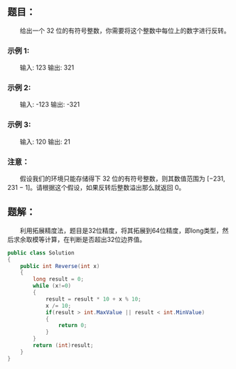 ## 题目：

　　给出一个 32 位的有符号整数，你需要将这个整数中每位上的数字进行反转。

### 示例 1:

　　输入: 123  输出: 321

 ### 示例 2:

　　输入: -123 输出: -321

### 示例 3:

　　输入: 120 输出: 21

### 注意：

　　假设我们的环境只能存储得下 32 位的有符号整数，则其数值范围为 [−231, 231 − 1]。请根据这个假设，如果反转后整数溢出那么就返回 0。

## 题解：

　　利用拓展精度法，题目是32位精度，将其拓展到64位精度，即long类型，然后求余取模等计算，在判断是否超出32位边界值。

~~~ C#
public class Solution 
{
    public int Reverse(int x) 
    {
        long result = 0;
        while (x!=0)
        {
            result = result * 10 + x % 10;
            x /= 10;
            if(result > int.MaxValue || result < int.MinValue)
            {
                return 0;
            }
        }
        return (int)result;
    }
}
~~~

